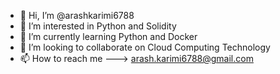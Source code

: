 - 👋 Hi, I’m @arashkarimi6788
- 👀 I’m interested in Python and Solidity
- 🌱 I’m currently learning Python and Docker
- 💞️ I’m looking to collaborate on Cloud Computing Technology
- 📫 How to reach me ---> arash.karimi6788@gmail.com

<!---
arashkarimi6788/arashkarimi6788 is a ✨ special ✨ repository because its `README.md` (this file) appears on your GitHub profile.
You can click the Preview link to take a look at your changes.
--->
